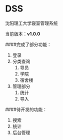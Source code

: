 # DSS
沈阳理工大学寝室管理系统

当前版本：**v1.0.0**

####完成了部分功能：
1. 登录
2. 分类查询
   1. 导员
   2. 学院
   3. 宿舍楼
3. 管理部分
    1. 统计
    2. 导入

####待开发的功能：
1. 搜索
2. 统计
3. 后台管理
  